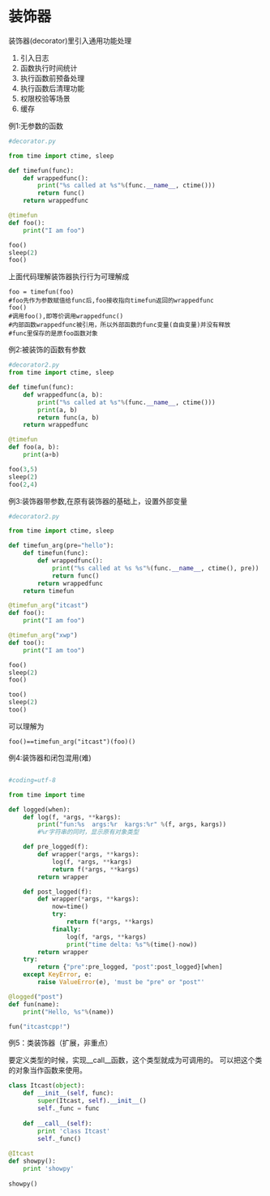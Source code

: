 # 装饰器


装饰器(decorator)里引入通用功能处理

1. 引入日志
2. 函数执行时间统计
3. 执行函数前预备处理
4. 执行函数后清理功能
5. 权限校验等场景
6. 缓存

例1:无参数的函数

```python
#decorator.py

from time import ctime, sleep

def timefun(func):
    def wrappedfunc():
        print("%s called at %s"%(func.__name__, ctime()))
        return func()
    return wrappedfunc

@timefun
def foo():
    print("I am foo")

foo()
sleep(2)
foo()
```

上面代码理解装饰器执行行为可理解成

    foo = timefun(foo)
    #foo先作为参数赋值给func后,foo接收指向timefun返回的wrappedfunc
    foo()
    #调用foo(),即等价调用wrappedfunc()
    #内部函数wrappedfunc被引用，所以外部函数的func变量(自由变量)并没有释放
    #func里保存的是原foo函数对象

例2:被装饰的函数有参数
```python
#decorator2.py
from time import ctime, sleep

def timefun(func):
    def wrappedfunc(a, b):
        print("%s called at %s"%(func.__name__, ctime()))
        print(a, b)
        return func(a, b)
    return wrappedfunc

@timefun
def foo(a, b):
    print(a+b)

foo(3,5)
sleep(2)
foo(2,4)
```


例3:装饰器带参数,在原有装饰器的基础上，设置外部变量

```python
#decorator2.py

from time import ctime, sleep

def timefun_arg(pre="hello"):
    def timefun(func):
        def wrappedfunc():
            print("%s called at %s %s"%(func.__name__, ctime(), pre))
            return func()
        return wrappedfunc
    return timefun

@timefun_arg("itcast")
def foo():
    print("I am foo")

@timefun_arg("xwp")
def too():
    print("I am too")

foo()
sleep(2)
foo()

too()
sleep(2)
too()
```

可以理解为 

    foo()==timefun_arg("itcast")(foo)()

例4:装饰器和闭包混用(难)

```python

#coding=utf-8

from time import time

def logged(when):
    def log(f, *args, **kargs):
        print("fun:%s  args:%r  kargs:%r" %(f, args, kargs))
        #%r字符串的同时，显示原有对象类型

    def pre_logged(f):
        def wrapper(*args, **kargs):
            log(f, *args, **kargs)
            return f(*args, **kargs)
        return wrapper

    def post_logged(f):
        def wrapper(*args, **kargs):
            now=time()
            try:
                return f(*args, **kargs)
            finally:
                log(f, *args, **kargs)
                print("time delta: %s"%(time()-now))
        return wrapper
    try:
        return {"pre":pre_logged, "post":post_logged}[when]
    except KeyError, e:
        raise ValueError(e), 'must be "pre" or "post"'

@logged("post")
def fun(name):
    print("Hello, %s"%(name))

fun("itcastcpp!")
```

例5：类装饰器（扩展，非重点）

要定义类型的时候，实现__call__函数，这个类型就成为可调用的。
可以把这个类的对象当作函数来使用。

```python
class Itcast(object): 
    def __init__(self, func): 
        super(Itcast, self).__init__() 
        self._func = func 
  
    def __call__(self):  
        print 'class Itcast'  
        self._func()  
 
@Itcast
def showpy():
    print 'showpy'
  
showpy()
```
